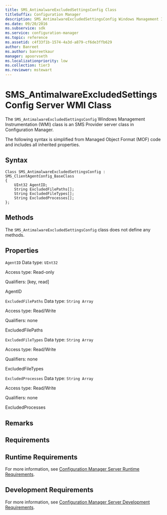```yaml
---
title: SMS_AntimalwareExcludedSettingsConfig Class
titleSuffix: Configuration Manager
description: SMS_AntimalwareExcludedSettingsConfig Windows Management Instrumentation (WMI) class is an SMS Provider server class in Configuration Manager.
ms.date: 09/20/2016
ms.subservice: sdk
ms.service: configuration-manager
ms.topic: reference
ms.assetid: c4f33f1b-1574-4a3d-a879-cf6de3ffb629
author: Banreet
ms.author: banreetkaur
manager: apoorvseth
ms.localizationpriority: low
ms.collection: tier3
ms.reviewer: mstewart
---
```


# SMS_AntimalwareExcludedSettingsConfig Server WMI Class

The `SMS_AntimalwareExcludedSettingsConfig` Windows Management Instrumentation (WMI) class is an SMS Provider server class in Configuration Manager.

 The following syntax is simplified from Managed Object Format (MOF) code and includes all inherited properties.

## Syntax

```
Class SMS_AntimalwareExcludedSettingsConfig : SMS_ClientAgentConfig_BaseClass
{
    UInt32 AgentID;
    String ExcludedFilePaths[];
    String ExcludedFileTypes[];
    String ExcludedProcesses[];
};
```

## Methods
 The `SMS_AntimalwareExcludedSettingsConfig` class does not define any methods.

## Properties
 `AgentID`
 Data type: `UInt32`

 Access type: Read-only

 Qualifiers: [key, read]

 AgentID

 `ExcludedFilePaths`
 Data type: `String Array`

 Access type: Read/Write

 Qualifiers: none

 ExcludedFilePaths

 `ExcludedFileTypes`
 Data type: `String Array`

 Access type: Read/Write

 Qualifiers: none

 ExcludedFileTypes

 `ExcludedProcesses`
 Data type: `String Array`

 Access type: Read/Write

 Qualifiers: none

 ExcludedProcesses

## Remarks

## Requirements

## Runtime Requirements
 For more information, see [Configuration Manager Server Runtime Requirements](../../../../../develop/core/reqs/server-runtime-requirements.md).

## Development Requirements
 For more information, see [Configuration Manager Server Development Requirements](../../../../../develop/core/reqs/server-development-requirements.md).
